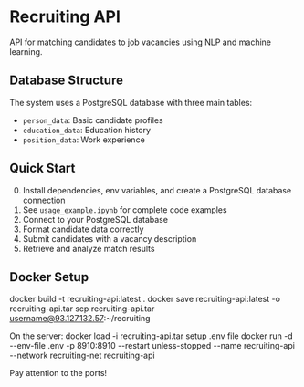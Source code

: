 
# Recruiting API

API for matching candidates to job vacancies using NLP and machine learning.

## Database Structure

The system uses a PostgreSQL database with three main tables:
- `person_data`: Basic candidate profiles
- `education_data`: Education history 
- `position_data`: Work experience

## Quick Start
0. Install dependencies, env variables, and create a PostgreSQL database connection
1. See `usage_example.ipynb` for complete code examples
2. Connect to your PostgreSQL database
3. Format candidate data correctly
4. Submit candidates with a vacancy description
5. Retrieve and analyze match results

## Docker Setup
docker build -t recruiting-api:latest .
docker save recruiting-api:latest -o recruiting-api.tar
scp recruiting-api.tar username@93.127.132.57:~/recruiting

On the server:
docker load -i recruiting-api.tar
setup .env file
docker run -d --env-file .env -p 8910:8910 --restart unless-stopped --name recruiting-api --network recruiting-net recruiting-api


Pay attention to the ports!

